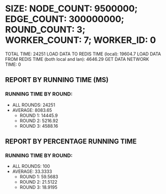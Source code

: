 
# SIZE: NODE_COUNT: 9500000; EDGE_COUNT: 300000000; ROUND_COUNT: 3; WORKER_COUNT: 7; WORKER_ID: 0
 TOTAL TIME: 24251
 LOAD DATA TO REDIS TIME (local): 19604.7
 LOAD DATA FROM REDIS TIME (both local and lan): 4646.29
 GET DATA NETWORK TIME: 0

## REPORT BY RUNNING TIME (MS)

 ### RUNNING TIME BY ROUND:

  + ALL ROUNDS: 24251
  + AVERAGE: 8083.65
     + ROUND 1: 14445.9
     + ROUND 2: 5216.92
     + ROUND 3: 4588.16

## REPORT BY PERCENTAGE RUNNING TIME

 ### RUNNING TIME BY ROUND:

  + ALL ROUNDS: 100
  + AVERAGE: 33.3333
     + ROUND 1: 59.5683
     + ROUND 2: 21.5122
     + ROUND 3: 18.9195

